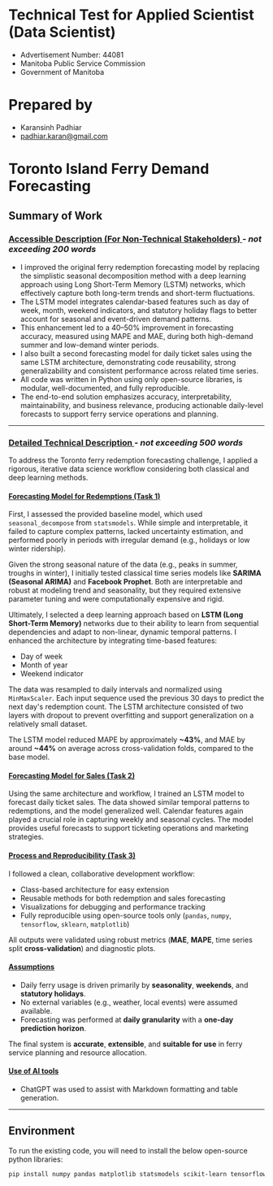 # Technical Test for Applied Scientist (Data Scientist) 
- Advertisement Number: 44081
- Manitoba Public Service Commission
- Government of Manitoba

# Prepared by
- Karansinh Padhiar
- padhiar.karan@gmail.com

# Toronto Island Ferry Demand Forecasting

## Summary of Work

### <ins> Accessible Description (For Non-Technical Stakeholders) </ins> - _not exceeding 200 words_

- I improved the original ferry redemption forecasting model by replacing the simplistic seasonal decomposition method with a deep learning approach using Long Short-Term Memory (LSTM) networks, which effectively capture both long-term trends and short-term fluctuations.  
- The LSTM model integrates calendar-based features such as day of week, month, weekend indicators, and statutory holiday flags to better account for seasonal and event-driven demand patterns.  
- This enhancement led to a 40–50% improvement in forecasting accuracy, measured using MAPE and MAE, during both high-demand summer and low-demand winter periods.  
- I also built a second forecasting model for daily ticket sales using the same LSTM architecture, demonstrating code reusability, strong generalizability and consistent performance across related time series.  
- All code was written in Python using only open-source libraries, is modular, well-documented, and fully reproducible.  
- The end-to-end solution emphasizes accuracy, interpretability, maintainability, and business relevance, producing actionable daily-level forecasts to support ferry service operations and planning.  

---

### <ins> Detailed Technical Description </ins> - _not exceeding 500 words_

To address the Toronto ferry redemption forecasting challenge, I applied a rigorous, iterative data science workflow considering both classical and deep learning methods.

#### <ins> Forecasting Model for Redemptions (Task 1) </ins>

First, I assessed the provided baseline model, which used `seasonal_decompose` from `statsmodels`. While simple and interpretable, it failed to capture complex patterns, lacked uncertainty estimation, and performed poorly in periods with irregular demand (e.g., holidays or low winter ridership).

Given the strong seasonal nature of the data (e.g., peaks in summer, troughs in winter), I initially tested classical time series models like **SARIMA (Seasonal ARIMA)** and **Facebook Prophet**. Both are interpretable and robust at modeling trend and seasonality, but they required extensive parameter tuning and were computationally expensive and rigid.

Ultimately, I selected a deep learning approach based on **LSTM (Long Short-Term Memory)** networks due to their ability to learn from sequential dependencies and adapt to non-linear, dynamic temporal patterns. I enhanced the architecture by integrating time-based features:
- Day of week  
- Month of year  
- Weekend indicator  

The data was resampled to daily intervals and normalized using `MinMaxScaler`. Each input sequence used the previous 30 days to predict the next day's redemption count. The LSTM architecture consisted of two layers with dropout to prevent overfitting and support generalization on a relatively small dataset.

The LSTM model reduced MAPE by approximately **~43%**, and MAE by around **~44%** on average across cross-validation folds, compared to the base model.

#### <ins> Forecasting Model for Sales (Task 2) </ins>

Using the same architecture and workflow, I trained an LSTM model to forecast daily ticket sales. The data showed similar temporal patterns to redemptions, and the model generalized well. Calendar features again played a crucial role in capturing weekly and seasonal cycles. The model provides useful forecasts to support ticketing operations and marketing strategies.

#### <ins> Process and Reproducibility (Task 3) </ins>

I followed a clean, collaborative development workflow:
- Class-based architecture for easy extension  
- Reusable methods for both redemption and sales forecasting  
- Visualizations for debugging and performance tracking  
- Fully reproducible using open-source tools only (`pandas`, `numpy`, `tensorflow`, `sklearn`, `matplotlib`)  

All outputs were validated using robust metrics (**MAE**, **MAPE**, time series split **cross-validation**) and diagnostic plots.

#### <ins> Assumptions </ins>

- Daily ferry usage is driven primarily by **seasonality**, **weekends**, and **statutory holidays**.  
- No external variables (e.g., weather, local events) were assumed available.  
- Forecasting was performed at **daily granularity** with a **one-day prediction horizon**.

The final system is **accurate**, **extensible**, and **suitable for use** in ferry service planning and resource allocation.

#### <ins> Use of AI tools </ins>

- ChatGPT was used to assist with Markdown formatting and table generation.

---

## Environment

To run the existing code, you will need to install the below open-source python libraries:

```bash
pip install numpy pandas matplotlib statsmodels scikit-learn tensorflow
```
